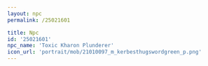 ```yaml
---
layout: npc
permalink: /25021601

title: Npc
id: '25021601'
npc_name: 'Toxic Kharon Plunderer'
icon_url: 'portrait/mob/21010097_m_kerbesthugswordgreen_p.png'
---
```

